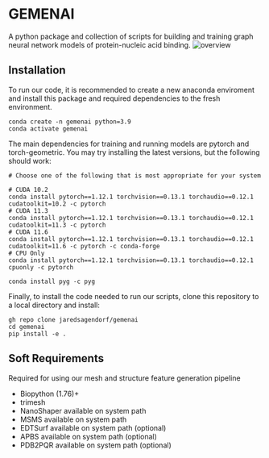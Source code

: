 # GEMENAI
A python package and collection of scripts for building and training graph neural network models of protein-nucleic acid binding.
![overview](docs/overview.png)

## Installation
To run our code, it is recommended to create a new anaconda enviroment and install this package and required dependencies to the fresh environment.
```
conda create -n gemenai python=3.9
conda activate gemenai
```
The main dependencies for training and running models are pytorch and torch-geometric. You may try installing the latest versions, but the following should work:

```
# Choose one of the following that is most appropriate for your system

# CUDA 10.2
conda install pytorch==1.12.1 torchvision==0.13.1 torchaudio==0.12.1 cudatoolkit=10.2 -c pytorch
# CUDA 11.3
conda install pytorch==1.12.1 torchvision==0.13.1 torchaudio==0.12.1 cudatoolkit=11.3 -c pytorch
# CUDA 11.6
conda install pytorch==1.12.1 torchvision==0.13.1 torchaudio==0.12.1 cudatoolkit=11.6 -c pytorch -c conda-forge
# CPU Only
conda install pytorch==1.12.1 torchvision==0.13.1 torchaudio==0.12.1 cpuonly -c pytorch
```

```
conda install pyg -c pyg
```
Finally, to install the code needed to run our scripts, clone this repository to a local directory and install:

```
gh repo clone jaredsagendorf/gemenai
cd gemenai
pip install -e .
```

## Soft Requirements
Required for using our mesh and structure feature generation pipeline
- Biopython (1.76)+
- trimesh 
- NanoShaper available on system path
- MSMS available on system path
- EDTSurf available on system path (optional)
- APBS available on system path (optional)
- PDB2PQR available on system path (optional)
